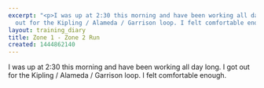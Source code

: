 ```yaml
---
excerpt: "<p>I was up at 2:30 this morning and have been working all day long. I got
  out for the Kipling / Alameda / Garrison loop. I felt comfortable enough.</p>"
layout: training_diary
title: Zone 1 - Zone 2 Run
created: 1444862140
---
```

<p>I was up at 2:30 this morning and have been working all day long. I got out for the Kipling / Alameda / Garrison loop. I felt comfortable enough.</p>
